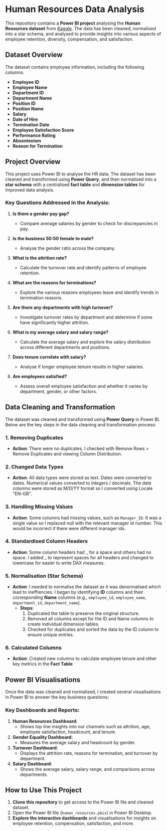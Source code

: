 # Human Resources Data Analysis

This repository contains a **Power BI project** analysing the **Human Resources dataset** from [Kaggle](https://www.kaggle.com/datasets/rhuebner/human-resources-data-set/data). The data has been cleaned, normalised into a star schema, and analysed to provide insights into various aspects of employee retention, diversity, compensation, and satisfaction.

## Dataset Overview

The dataset contains employee information, including the following columns:

- **Employee ID**
- **Employee Name**
- **Department ID**
- **Department Name**
- **Position ID**
- **Position Name**
- **Salary**
- **Date of Hire**
- **Termination Date**
- **Employee Satisfaction Score**
- **Performance Rating**
- **Absenteeism**
- **Reason for Termination**

## Project Overview

This project uses Power BI to analyse the HR data. The dataset has been cleaned and transformed using **Power Query**, and then normalised into a **star schema** with a centralised **fact table** and **dimension tables** for improved data analysis.

### **Key Questions Addressed in the Analysis:**

1. **Is there a gender pay gap?**
   - Compare average salaries by gender to check for discrepancies in pay.

2. **Is the business 50:50 female to male?**
   - Analyse the gender ratio across the company.

3. **What is the attrition rate?**
   - Calculate the turnover rate and identify patterns of employee retention.

4. **What are the reasons for terminations?**
   - Explore the various reasons employees leave and identify trends in termination reasons.

5. **Are there any departments with high turnover?**
   - Investigate turnover rates by department and determine if some have significantly higher attrition.

6. **What is my average salary and salary range?**
   - Calculate the average salary and explore the salary distribution across different departments and positions.

7. **Does tenure correlate with salary?**
   - Analyse if longer employee tenure results in higher salaries.

8. **Are employees satisfied?**
   - Assess overall employee satisfaction and whether it varies by department, gender, or other factors.

## Data Cleaning and Transformation

The dataset was cleaned and transformed using **Power Query** in Power BI. Below are the key steps in the data cleaning and transformation process:

### 1. **Removing Duplicates**

- **Action**: There were no duplicates. I checked with Remove Rows > Remove Duplicates and viewing Column Distribution.

### 2. **Changed Data Types**

- **Action**: All data types were stored as text. Dates were converted to dates. Numerical values converted to integers / decimals. The date columns were stored as M/D/YY format so I converted using Locale "EN-GB".
  
### 3. **Handling Missing Values**

- **Action**: Some columns had missing values, such as `Manager_ID`. It was a single value so I replaced null with the relevant manager id number. This would be incorrect if there were different manager ids.

### 4. **Standardised Column Headers**

- **Action**: Some column headers had _ for a space and others had no space. I added _ to represent spaces for all headers and changed to lowercase for easier to write DAX measures.

### 5. **Normalisation (Star Schema)**

- **Action**: I needed to normalise the dataset as it was denormalised which lead to ineffiencies. I began by identifying **ID** columns and their corresponding **Name** columns (e.g., `employee_id`, `employee_name`, `department_id`, `department_name`).
  - **Steps**:
    1. Duplicated the table to preserve the original structure.
    2. Removed all columns except for the ID and Name columns to create individual dimension tables.
    3. Checked for duplicates and sorted the data by the ID column to ensure unique entries.

### 6. **Calculated Columns**

- **Action**: Created new columns to calculate employee tenure and other key metrics in the **Fact Table**

## Power BI Visualisations

Once the data was cleaned and normalised, I created several visualisations in Power BI to answer the key business questions:

### Key Dashboards and Reports:
1. **Human Resources Dashboard**:
   - Shows top line insights into our channels such as attrition, age, employee satisfaction, headcount, and tenure.
2. **Gender Equality Dashboard**: 
   - Measures the average salary and headcount by gender.
3. **Turnover Dashboard**:
   - Displays the attrition rate, reasons for termination, and turnover by department.
4. **Salary Dashboard**:
   - Shows the average salary, salary range, and comparisons across departments.

## How to Use This Project

1. **Clone this repository** to get access to the Power BI file and cleaned dataset.
2. Open the Power BI file (`human_resources.pbix`) in Power BI Desktop.
3. **Explore the interactive dashboards** and visualisations for insights on employee retention, compensation, satisfaction, and more.
